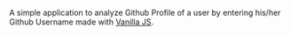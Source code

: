 A simple application to analyze Github Profile of a user by entering his/her Github Username made with [Vanilla JS](http://vanilla-js.com/).
